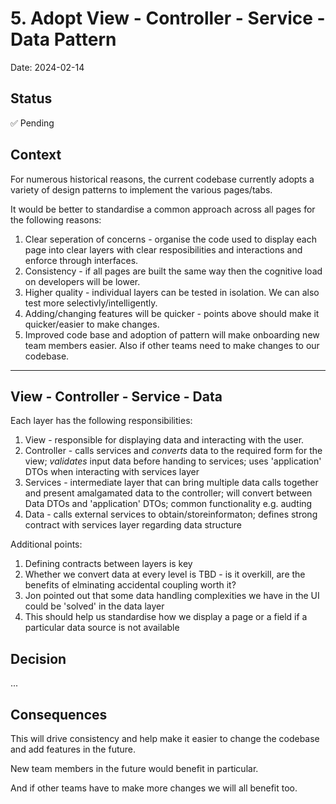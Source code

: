 # 5. Adopt View - Controller - Service - Data Pattern

Date: 2024-02-14

## Status

✅ Pending

## Context

For numerous historical reasons, the current codebase currently adopts a variety of design patterns to implement the various pages/tabs.

It would be better to standardise a common approach across all pages for the following reasons:

1. Clear seperation of concerns - organise the code used to display each page into clear layers with clear resposibilities and interactions and enforce through interfaces.
2. Consistency - if all pages are built the same way then the cognitive load on developers will be lower.
3. Higher quality - individual layers can be tested in isolation. We can also test more selectivly/intelligently.
4. Adding/changing features will be quicker - points above should make it quicker/easier to make changes.
5. Improved code base and adoption of pattern will make onboarding new team members easier. Also if other teams need to make changes to our codebase.

---

## View - Controller - Service - Data

Each layer has the following responsibilities:

1. View - responsible for displaying data and interacting with the user.
2. Controller - calls services and *converts* data to the required form for the view; *validates* input data before handing to services; uses 'application' DTOs when interacting with services layer
3. Services - intermediate layer that can bring multiple data calls together and present amalgamated data to the controller; will convert between Data DTOs and 'application' DTOs; common functionality e.g. audting
4. Data - calls external services to obtain/storeinformaton; defines strong contract with services layer regarding data structure

Additional points:

1. Defining contracts between layers is key
2. Whether we convert data at every level is TBD - is it overkill, are the benefits of elminating accidental coupling worth it?
3. Jon pointed out that some data handling complexities we have in the UI could be 'solved' in the data layer
4. This should help us standardise how we display a page or a field if a particular data source is not available


## Decision

...

## Consequences

This will drive consistency and help make it easier to change the codebase and add features in the future. 

New team members in the future would benefit in particular. 

And if other teams have to make more changes we will all benefit too.

